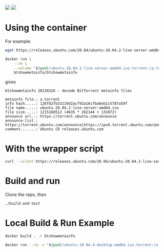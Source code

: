 ![](https://travis-ci.com/btshowmetainfo/btshowmetainfo.svg?branch=master)
[![](https://img.shields.io/docker/cloud/build/btshowmetainfo/btshowmetainfo)](https://hub.docker.com/r/btshowmetainfo/btshowmetainfo)

# Using the container
For example:


```bash
wget https://releases.ubuntu.com/20.04/ubuntu-20.04.2-live-server-amd64.iso.torrent

docker run \
    --rm \
    --volume "$(pwd)/ubuntu-20.04.2-live-server-amd64.iso.torrent:/a.torrent" \
    btshowmetainfo/btshowmetainfo
```

gives

```
btshowmetainfo 20130326 - decode BitTorrent metainfo files

metainfo file.: a.torrent
info hash.....: 126f82fb33119d2acf93a16cfba6eb1c5787a59f
file name.....: ubuntu-20.04.2-live-server-amd64.iso
file size.....: 1215168512 (4635 * 262144 + 131072)
announce url..: https://torrent.ubuntu.com/announce
announce-list.: https://torrent.ubuntu.com/announce|https://ipv6.torrent.ubuntu.com/announce
comment.......: Ubuntu CD releases.ubuntu.com
```


# With the wrapper script

```bash
curl --silent https://releases.ubuntu.com/20.04/ubuntu-20.04.2-live-server-amd64.iso.torrent | ./btshowmetainfo -
```

# Build and run
Clone the repo, then

```bash
./build-and-test
```

# Local Build & Run Example

```bash
docker build . -t btshowmetainfo

docker run --rm -v "$(pwd)/ubuntu-18.04.4-desktop-amd64.iso.torrent:/a.torrent" btshowmetainfo
```